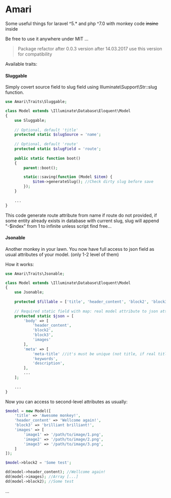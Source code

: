 # Amari

Some useful things for laravel ^5.* and php ^7.0 with monkey code  ~~insine~~ inside

Be free to use it anywhere under MIT ...


> Package refactor after 0.0.3 version after 14.03.2017 use this version for compatibility



Available traits:

#### Sluggable

Simply covert source field to slug field using Illuminate\Support\Str::slug function.

```php
use Amari\Traits\Sluggable;

class Model extends \Illuminate\Database\Eloquent\Model
{
    use Sluggable;
    
    // Optional, default 'title'
    protected static $slugSource = 'name';
    
    // Optional, default 'route'
    protected static $slugField = 'route';
    
    public static function boot()
    {
        parent::boot();

        static::saving(function (Model $item) {
            $item->generateSlug(); //Check dirty slug before save
        });
    }
    
    ...
}
```
This code generate route attribute from name if route do not provided, if some entity already exists in database with current slug, slug will append "-$index" from 1 to infinite unless script find free...



#### Jsonable

Another monkey in your lawn. You now have full access to json field as usual attributes of your model. (only 1-2 level of them)

How it works:
```php
use Amari\Traits\Jsonable;

class Model extends \Illuminate\Database\Eloquent\Model
{
    use Jsonable;
    
    protected $fillable = ['title', 'header_content', 'block2', 'block3', 'images', 'meta-title', 'keywords', 'description']
    
    // Required static field with map: real model attribute to json attributes, that will be save in real
    protected static $json = [
        'body' => [
            'header_content',
            'block2',
            'block3',
            'images'
        ],
        'meta' => [
            'meta-title' //it's must be unique (not title, if real title exists) to other or it have more priority agains real fields
            'keywords',
            'description',
        ],
        ...
    ];
    
    ...
}
```

Now you can access to second-level attributes as usually:
```php
$model = new Model([
    'title' => 'Awesome monkey!', 
    'header_content' => 'Wellcome again!', 
    'block3' => 'brilliant brilliant!', 
    'images' => [
        'image1' => '/path/to/image/1.png',
        'image2' => '/path/to/image/2.png',
        'image3' => '/path/to/image/3.png',
    ]
]);

$model->block2 = 'Some test';

dd(model->header_content); //Wellcome again!
dd(model->images); //Array [...]
dd(model->block2); //Some test

```

...